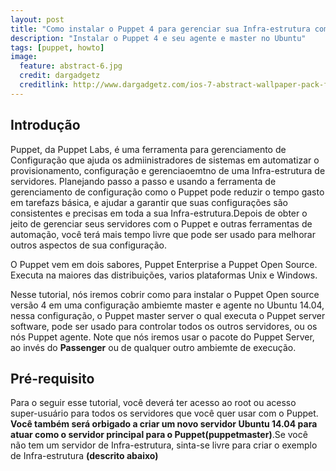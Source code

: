 ```yaml
---
layout: post
title: "Como instalar o Puppet 4 para gerenciar sua Infra-estrutura com Master e Agente no Ubuntu 14.04"
description: "Instalar o Puppet 4 e seu agente e master no Ubuntu"
tags: [puppet, howto]
image:
  feature: abstract-6.jpg
  credit: dargadgetz
  creditlink: http://www.dargadgetz.com/ios-7-abstract-wallpaper-pack-for-iphone-5-and-ipod-touch-retina/
---
```

## Introdução

Puppet, da Puppet Labs, é uma ferramenta para gerenciamento de Configuração que ajuda
os admiinistradores de sistemas em automatizar o provisionamento, configuração e gerenciaoemtno de uma
Infra-estrutura de servidores. Planejando passo a passo e usando a ferramenta de
gerenciamento de configuração como o Puppet pode reduzir o tempo gasto em tarefazs básica, e ajudar
a garantir que suas configurações são consistentes e precisas em toda a sua Infra-estrutura.Depois de obter o jeito
de gerenciar seus servidores com o Puppet e outras ferramentas de automação, você terá mais tempo livre que pode ser
usado para melhorar outros aspectos de sua configuração.

O Puppet vem em dois sabores, Puppet Enterprise a Puppet Open Source. Executa na maiores das distribuições,
varios plataformas Unix e Windows.

Nesse tutorial, nós iremos cobrir como para instalar o Puppet Open source versão 4 em uma configuração
ambiemte master e agente no Ubuntu 14.04, nessa configuração, o Puppet master server o qual executa o
Puppet server software, pode ser usado para controlar todos os outros servidores, ou os nós Puppet agente.
Note que nós iremos usar o pacote do Puppet Server, ao invés do **Passenger** ou de qualquer outro ambiemte
de execução.

## Pré-requisito

Para o seguir esse tutorial, você deverá ter acesso ao root ou acesso super-usuário para todos os servidores
que você quer usar com o Puppet. **Você também será orbigado a criar um novo servidor Ubuntu 14.04 para atuar
como o servidor principal para o Puppet(puppetmaster)**.Se você não tem um servidor de Infra-estrutura, sinta-se livre
para criar o exemplo de Infra-estrutura **(descrito abaixo)** 
